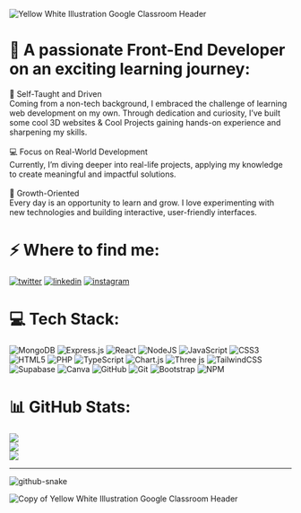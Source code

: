 ![Yellow White Illustration Google Classroom Header](https://github.com/user-attachments/assets/2aee9288-2d5e-4394-aa29-c93e7c2c328c)

# 💫 A passionate Front-End Developer on an exciting learning journey:
<p>🌟 Self-Taught and Driven<br>Coming from a non-tech background, I embraced the challenge of learning web development on my own. Through dedication and curiosity, I’ve built some cool 3D websites & Cool Projects gaining hands-on experience and sharpening my skills.<br><br>💻 Focus on Real-World Development<br>Currently, I’m diving deeper into real-life projects, applying my knowledge to create meaningful and impactful solutions.<br><br>🚀 Growth-Oriented<br>Every day is an opportunity to learn and grow. I love experimenting with new technologies and building interactive, user-friendly interfaces.</p>


# ⚡️ Where to find me:
<p><a target="_blank" href="https://x.com/SinghDinay?t=Rd9KZQIbqxo8q8DwtLkImw&s=09" style="display: inline-block;"><img src="https://img.shields.io/badge/twitter-x?style=for-the-badge&logo=x&logoColor=white&color=%230f1419" alt="twitter" /></a>
<a target="_blank" href="https://www.linkedin.com/in/dinay-singh?utm_source=share&utm_campaign=share_via&utm_content=profile&utm_medium=android_app" style="display: inline-block;"><img src="https://img.shields.io/badge/linkedin-logo?style=for-the-badge&logo=linkedin&logoColor=white&color=%230a77b6" alt="linkedin" /></a>
<a target="_blank" href="https://www.instagram.com/dinay.nakoti?igsh=cDFjeG5jZ2U4MWhm" style="display: inline-block;"><img src="https://img.shields.io/badge/instagram-logo?style=for-the-badge&logo=instagram&logoColor=white&color=%23F35369" alt="instagram" /></a></p>

# 💻 Tech Stack:
![MongoDB](https://img.shields.io/badge/MongoDB-%234ea94b.svg?style=for-the-badge&logo=mongodb&logoColor=white)
![Express.js](https://img.shields.io/badge/express.js-%23404d59.svg?style=for-the-badge&logo=express&logoColor=%2361DAFB) 
![React](https://img.shields.io/badge/react-%2320232a.svg?style=for-the-badge&logo=react&logoColor=%2361DAFB) 
![NodeJS](https://img.shields.io/badge/node.js-6DA55F?style=for-the-badge&logo=node.js&logoColor=white) 
![JavaScript](https://img.shields.io/badge/javascript-%23323330.svg?style=for-the-badge&logo=javascript&logoColor=%23F7DF1E)
![CSS3](https://img.shields.io/badge/css3-%231572B6.svg?style=for-the-badge&logo=css3&logoColor=white) 
![HTML5](https://img.shields.io/badge/html5-%23E34F26.svg?style=for-the-badge&logo=html5&logoColor=white) 
![PHP](https://img.shields.io/badge/php-%23777BB4.svg?style=for-the-badge&logo=php&logoColor=white) 
![TypeScript](https://img.shields.io/badge/typescript-%23007ACC.svg?style=for-the-badge&logo=typescript&logoColor=white)
![Chart.js](https://img.shields.io/badge/chart.js-F5788D.svg?style=for-the-badge&logo=chart.js&logoColor=white)
![Three js](https://img.shields.io/badge/threejs-black?style=for-the-badge&logo=three.js&logoColor=white)
![TailwindCSS](https://img.shields.io/badge/tailwindcss-%2338B2AC.svg?style=for-the-badge&logo=tailwind-css&logoColor=white)
![Supabase](https://img.shields.io/badge/Supabase-3ECF8E?style=for-the-badge&logo=supabase&logoColor=white) 
![Canva](https://img.shields.io/badge/Canva-%2300C4CC.svg?style=for-the-badge&logo=Canva&logoColor=white)
![GitHub](https://img.shields.io/badge/github-%23121011.svg?style=for-the-badge&logo=github&logoColor=white)
![Git](https://img.shields.io/badge/git-%23F05033.svg?style=for-the-badge&logo=git&logoColor=white)
![Bootstrap](https://img.shields.io/badge/bootstrap-%238511FA.svg?style=for-the-badge&logo=bootstrap&logoColor=white) 
![NPM](https://img.shields.io/badge/NPM-%23CB3837.svg?style=for-the-badge&logo=npm&logoColor=white) 

# 📊 GitHub Stats:
![](https://github-readme-stats.vercel.app/api?username=dinaySingh&theme=dark&hide_border=false&include_all_commits=false&count_private=false)<br/>
![](https://github-readme-streak-stats.herokuapp.com/?user=dinaySingh&theme=dark&hide_border=false)<br/>
![](https://github-readme-stats.vercel.app/api/top-langs/?username=dinaySingh&theme=dark&hide_border=false&include_all_commits=false&count_private=false&layout=compact)

---

<picture>
  <source media="(prefers-color-scheme: dark)" srcset="https://raw.githubusercontent.com/dinaySingh/dinaySingh/output/github-snake-dark.svg" />
  <source media="(prefers-color-scheme: light)" srcset="https://raw.githubusercontent.com/dinaySingh/dinaySingh/output/github-snake.svg" />
  <img alt="github-snake" src="https://raw.githubusercontent.com/tobiasmeyhoefer/tobiasmeyhoefer/output/github-snake.svg" />
</picture>


![Copy of Yellow White Illustration Google Classroom Header](https://github.com/user-attachments/assets/1112f980-237a-4e83-8424-387b0e5e3670)

<!-- Proudly created with GPRM ( https://gprm.itsvg.in ) -->
